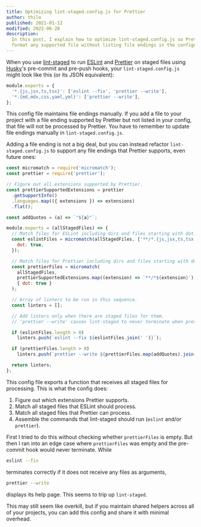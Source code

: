 ```yaml
---
title: Optimizing lint-staged.config.js for Prettier
author: thilo
published: 2021-01-12
modified: 2022-06-28
description:
  In this post, I explain how to optimize lint-staged.config.js so Prettier can
  format any supported file without listing file endings in the configuration.
---
```


When you use [lint-staged](https://github.com/okonet/lint-staged) to run
[ESLint](https://eslint.org/) and [Prettier](https://prettier.io/) on staged
files using [Husky](https://github.com/typicode/husky)'s pre-commit and pre-push
hooks, your `lint-staged.config.js` might look like this (or its JSON
equivalent):

```js:lint-staged.config.js
module.exports = {
  '*.{js,jsx,ts,tsx}': ['eslint --fix', 'prettier --write'],
  '*.{md,mdx,css,yaml,yml}': ['prettier --write'],
};
```

This config file maintains file endings manually. If you add a file to your
project with a file ending supported by Prettier but not listed in your config,
that file will not be processed by Prettier. You have to remember to update file
endings manually in `lint-staged.config.js`.

Adding a file ending is not a big deal, but you can instead refactor
`lint-staged.config.js` to support any file endings that Prettier supports, even
future ones:

```js:lint-staged.config.js
const micromatch = require('micromatch');
const prettier = require('prettier');

// Figure out all extensions supported by Prettier.
const prettierSupportedExtensions = prettier
  .getSupportInfo()
  .languages.map(({ extensions }) => extensions)
  .flat();

const addQuotes = (a) => `"${a}"`;

module.exports = (allStagedFiles) => {
  // Match files for ESLint including dirs and files starting with dot.
  const eslintFiles = micromatch(allStagedFiles, ['**/*.{js,jsx,ts,tsx'], {
    dot: true,
  });

  // Match files for Prettier including dirs and files starting with dot.
  const prettierFiles = micromatch(
    allStagedFiles,
    prettierSupportedExtensions.map((extension) => `**/*${extension}`),
    { dot: true }
  );

  // Array of linters to be run in this sequence.
  const linters = [];

  // Add linters only when there are staged files for them.
  // 'prettier --write' causes lint-staged to never terminate when prettierFiles is empty.

  if (eslintFiles.length > 0)
    linters.push(`eslint --fix ${eslintFiles.join(' ')}`);

  if (prettierFiles.length > 0)
    linters.push(`prettier --write ${prettierFiles.map(addQuotes).join(' ')}`);

  return linters;
};
```

This config file exports a function that receives all staged files for
processing. This is what the config does:

1. Figure out which extensions Prettier supports.
1. Match all staged files that ESLint should process.
1. Match all staged files that Prettier can process.
1. Assemble the commands that lint-staged should run (`eslint` and/or
   `prettier`).

First I tried to do this without checking whether `prettierFiles` is empty. But
then I ran into an edge case where `prettierFiles` was empty and the pre-commit
hook would never terminate. While

```bash
eslint --fix
```

terminates correctly if it does not receive any files as arguments,

```bash
prettier --write
```

displays its help page. This seems to trip up `lint-staged`.

This may still seem like overkill, but if you maintain shared helpers across all
of your projects, you can add this config and share it with minimal overhead.

